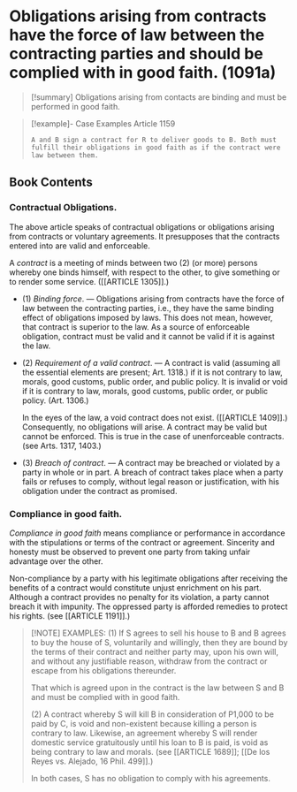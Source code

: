 # Obligations arising from contracts have the force of law between the contracting parties and should be complied with in good faith. (1091a)

> [!summary] Obligations arising from contacts are binding and must be performed in good faith.

> [!example]- Case Examples
> Article 1159
> ```
> A and B sign a contract for R to deliver goods to B. Both must fulfill their obligations in good faith as if the contract were law between them.
> ```

## Book Contents

### Contractual Obligations.
The above article speaks of contractual obligations or obligations arising from contracts or voluntary agreements. It presupposes that the contracts entered into are valid and enforceable.

A *contract* is a meeting of minds between two (2) (or more) persons whereby one binds himself, with respect to the other, to give something or to render some service. ([[ARTICLE 1305]].)

- (1) *Binding force*. — Obligations arising from contracts have the force of law between the contracting parties, i.e., they have the same binding effect of obligations imposed by laws. This does not mean, however, that contract is superior to the law. As a source of enforceable obligation, contract must be valid and it cannot be valid if it is against the law.
- (2) *Requirement of a valid contract*. — A contract is valid (assuming all the essential elements are present; Art. 1318.) if it is not contrary to law, morals, good customs, public order, and public policy. It is invalid or void if it is contrary to law, morals, good customs, public order, or public policy. (Art. 1306.)

	In the eyes of the law, a void contract does not exist. ([[ARTICLE 1409]].) Consequently, no obligations will arise. A contract may be valid but cannot be enforced. This is true in the case of unenforceable contracts. (see Arts. 1317, 1403.)

- (3) *Breach of contract*. — A contract may be breached or violated by a party in whole or in part. A breach of contract takes place when a party fails or refuses to comply, without legal reason or justification, with his obligation under the contract as promised.

### Compliance in good faith.
*Compliance in good faith* means compliance or performance in accordance with the stipulations or terms of the contract or agreement. Sincerity and honesty must be observed to prevent one party from taking unfair advantage over the other.

Non-compliance by a party with his legitimate obligations after receiving the benefits of a contract would constitute unjust enrichment on his part. Although a contract provides no penalty for its violation, a party cannot breach it with impunity. The oppressed party is afforded remedies to protect his rights. (see [[ARTICLE 1191]].)

> [!NOTE] EXAMPLES:
> (1) If S agrees to sell his house to B and B agrees to buy the house of S, voluntarily and willingly, then they are bound by the terms of their contract and neither party may, upon his own will, and without any justifiable reason, withdraw from the contract or escape from his obligations thereunder.
>
> That which is agreed upon in the contract is the law between S and B and must be complied with in good faith.
>
> (2) A contract whereby S will kill B in consideration of P1,000 to be paid by C, is void and non-existent because killing a person is contrary to law. Likewise, an agreement whereby S will render domestic service gratuitously until his loan to B is paid, is void as being contrary to law and morals. (see [[ARTICLE 1689]]; [[De los Reyes vs. Alejado, 16 Phil. 499]].)
>
> In both cases, S has no obligation to comply with his agreements.
